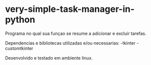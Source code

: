 # very-simple-task-manager-in-python
Programa no qual sua funçao se resume a adicionar e excluir tarefas. 


Dependencias e bibliotecas utilizadas e/ou necessarias: 
-tkinter
-customtkinter


Desenvolvido e testado em ambiente linux.

